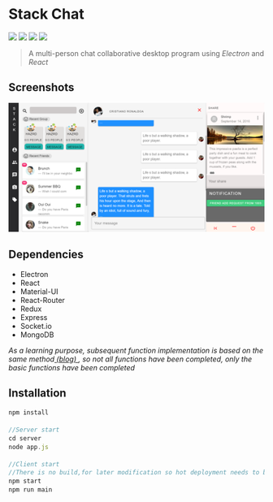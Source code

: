 # Stack Chat

![](https://img.shields.io/badge/language-JavaScript-yellow.svg)
![](https://img.shields.io/badge/category-learning-blue.svg)
[![](https://img.shields.io/badge/blog-@dejavudwh-red.svg)](https://dejavudwh.cn/)
![](http://progressed.io/bar/82?title=done)

> A multi-person chat collaborative desktop program using *Electron* and *React*

## Screenshots

![](https://github.com/dejavudwh/StackChat/blob/master/screenshots.png?raw=true)

## Dependencies

- Electron
- React
- Material-UI
- React-Router
- Redux
- Express
- Socket.io
- MongoDB

*As a learning purpose, subsequent function implementation is based on the same method[ (blog) ](https://dejavudwh.cn/StackChat/Node.js实现PC端类微信聊天软件（五）.html), so not all functions have been completed, only the basic functions have been completed*

## Installation

```JavaScript
npm install

//Server start
cd server
node app.js

//Client start
//There is no build,for later modification so hot deployment needs to be started
npm start
npm run main
```